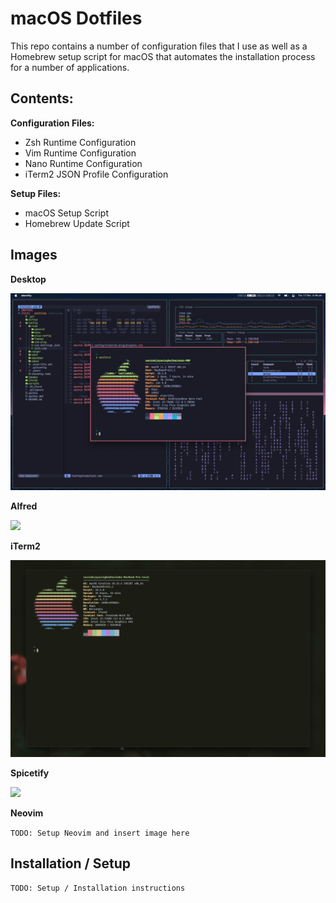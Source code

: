 # macOS Dotfiles
This repo contains a number of configuration files that I use as well as
a Homebrew setup script for macOS that automates the installation process
for a number of applications.

## Contents:

**Configuration Files:**
- Zsh Runtime Configuration
- Vim Runtime Configuration
- Nano Runtime Configuration
- iTerm2 JSON Profile Configuration

**Setup Files:**
- macOS Setup Script
- Homebrew Update Script

## Images

**Desktop**

<img src="images/../Images/Desktop.png">

**Alfred**

<img src="images/../Images/Alfred.png">

**iTerm2**

<img src="images/../Images/iTerm2.png">

**Spicetify**

<img src="images/../Images/Spicetify.png">

**Neovim**

`TODO: Setup Neovim and insert image here`

## Installation / Setup

`TODO: Setup / Installation instructions`
